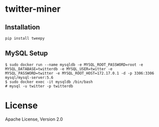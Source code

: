 # twitter-miner

## Installation
```
pip install tweepy
```

## MySQL Setup
```
$ sudo docker run --name mysqldb -e MYSQL_ROOT_PASSWORD=root -e MYSQL_DATABASE=twitterdb -e MYSQL_USER=twitter -e MYSQL_PASSWORD=twitter -e MYSQL_ROOT_HOST=172.17.0.1 -d -p 3306:3306 mysql/mysql-server:5.6
$ sudo docker exec -it mysqldb /bin/bash
# mysql -u twitter -p twitterdb
```

# License
Apache License, Version 2.0
